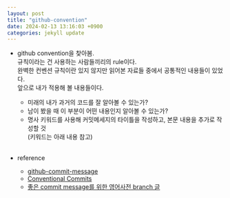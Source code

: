 ```yaml
---
layout: post
title: "github-convention"
date: 2024-02-13 13:16:03 +0900
categories: jekyll update
---
```


- github convention을 찾아봄. <br>
  규칙이라는 건 사용하는 사람들끼리의 rule이다.<br>
  완벽한 컨벤션 규칙이란 있지 않지만 읽어본 자료들 중에서 공통적인 내용들이 있었다.<br>
  앞으로 내가 적용해 볼 내용들이다.

  - 미래의 내가 과거의 코드를 잘 알아볼 수 있는가?
  - 남이 봤을 때 이 부분이 어떤 내용인지 알아볼 수 있는가?
  - 명사 키워드를 사용해 커밋메세지의 타이틀을 작성하고, 본문 내용을 추가로 작성할 것<br>
    (키워드는 아래 내용 참고)
    <br>
    <br>

- reference
  - <a href='https://github.com/joelparkerhenderson/git-commit-message' target="_blank">github-commit-message</a>
  - <a href='https://www.notion.so/fun-blog/33dc66dbb45f4dedba77df11f51890eb?v=f1077250abc347f08cd5c49a7b75bbf4&p=aad4f131cce04e81a1d2a39468422e2d&pm=s' target="_blank">Conventional Commits</a>
  - <a href='https://www.notion.so/fun-blog/33dc66dbb45f4dedba77df11f51890eb?v=f1077250abc347f08cd5c49a7b75bbf4&p=aad4f131cce04e81a1d2a39468422e2d&pm=s' target="_blank">좋은 commit message를 위한 영어사전 branch 글</a>
